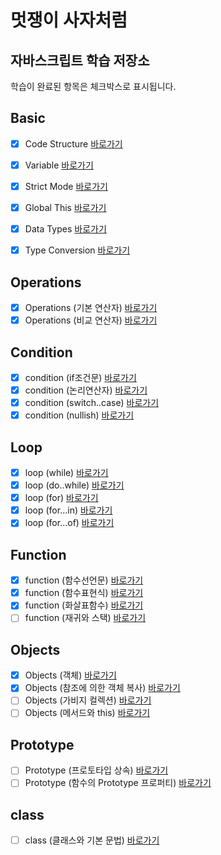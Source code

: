 
# 멋쟁이 사자처럼

## 자바스크립트 학습 저장소 

학습이 완료된 항목은 체크박스로 표시됩니다. 

## Basic
- [x] Code Structure [바로가기](https://github.com/miinje/lion-javascript/blob/01.core/client/chapter/core/01.codeStructure.js)
- [x] Variable [바로가기](https://github.com/miinje/lion-javascript/blob/01.core/client/chapter/core/02.variables.js)
- [x] Strict Mode [바로가기](https://github.com/miinje/lion-javascript/blob/01.core/client/chapter/core/03.strictMode.js)
- [x] Global This [바로가기](https://github.com/miinje/lion-javascript/blob/01.core/client/chapter/core/04.globalThis.js)
- [x] Data Types [바로가기](https://github.com/miinje/lion-javascript/blob/01.core/client/chapter/core/05.dataTypes.js)
- [x] Type Conversion [바로가기](https://github.com/miinje/lion-javascript/blob/01.core/client/chapter/core/06.typeConversion.js)


## Operations
- [x] Operations (기본 연산자) [바로가기](https://github.com/miinje/lion-javascript/blob/01.core/client/chapter/core/07-1.operations.js)
- [x] Operations (비교 연산자) [바로가기](https://github.com/miinje/lion-javascript/blob/01.core/client/chapter/core/07-2.operations.js)

## Condition
- [x] condition (if조건문) [바로가기](https://github.com/miinje/lion-javascript/blob/01.core/client/chapter/core/08-1.condition.js)
- [x] condition (논리연산자) [바로가기](https://github.com/miinje/lion-javascript/blob/01.core/client/chapter/core/08-2.condition.js)
- [x] condition (switch..case) [바로가기](https://github.com/miinje/lion-javascript/blob/01.core/client/chapter/core/08-3.condition.js)
- [x] condition (nullish) [바로가기](https://github.com/miinje/lion-javascript/blob/01.core/client/chapter/core/08-4.condition.js)

## Loop
- [x] loop (while) [바로가기](https://github.com/miinje/lion-javascript/blob/01.core/client/chapter/core/09-1.loop.js)
- [x] loop (do..while) [바로가기](https://github.com/miinje/lion-javascript/blob/01.core/client/chapter/core/09-2.loop.js)
- [x] loop (for) [바로가기](https://github.com/miinje/lion-javascript/blob/01.core/client/chapter/core/09-3.loop.js)
- [x] loop (for...in) [바로가기](https://github.com/miinje/lion-javascript/blob/01.core/client/chapter/core/09-4.loop.js)
- [x] loop (for...of) [바로가기](https://github.com/miinje/lion-javascript/blob/01.core/client/chapter/core/09-5.loop.js)

## Function
- [x] function (함수선언문) [바로가기](https://github.com/miinje/lion-javascript/blob/01.core/client/chapter/core/10-1.function.js)
- [x] function (함수표현식) [바로가기](https://github.com/miinje/lion-javascript/blob/01.core/client/chapter/core/10-2.function.js)
- [x] function (화살표함수) [바로가기](https://github.com/miinje/lion-javascript/blob/01.core/client/chapter/core/10-3.function.js)
- [ ] function (재귀와 스택) [바로가기](https://github.com/miinje/lion-javascript/blob/01.core/client/chapter/core/10-4.function.js)

## Objects
- [x] Objects (객체) [바로가기](https://github.com/miinje/lion-javascript/blob/01.core/client/chapter/core/11-1.Objects.js)
- [x] Objects (참조에 의한 객체 복사) [바로가기](https://github.com/miinje/lion-javascript/blob/01.core/client/chapter/core/11-2.Objects.js)
- [ ] Objects (가비지 컬렉션) [바로가기](https://github.com/miinje/lion-javascript/blob/01.core/client/chapter/core/11-3.Objects.js)
- [ ] Objects (메서드와 this) [바로가기](https://github.com/miinje/lion-javascript/blob/01.core/client/chapter/core/11-4.Objects.js)

## Prototype
- [ ] Prototype (프로토타입 상속) [바로가기](https://github.com/miinje/lion-javascript/blob/01.core/client/chapter/core/12-1.Prototype.js)
- [ ] Prototype (함수의 Prototype 프로퍼티) [바로가기](https://github.com/miinje/lion-javascript/blob/01.core/client/chapter/core/12-2.Prototype.js)

## class
- [ ] class (클래스와 기본 문법) [바로가기](https://github.com/miinje/lion-javascript/blob/01.core/client/chapter/core/13-1.class.js)